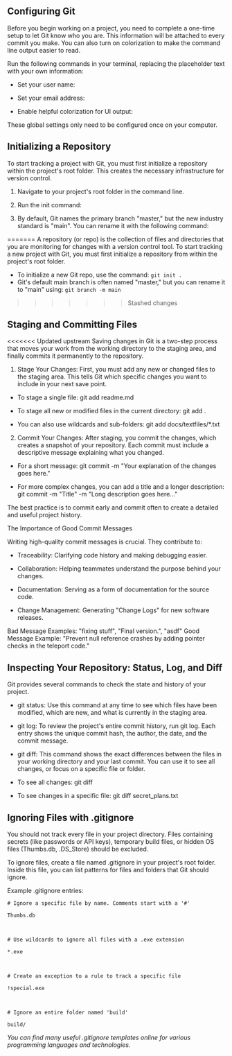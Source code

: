 ## Configuring Git

Before you begin working on a project, you need to complete a one-time setup to let Git know who you are. This information will be attached to every commit you make. You can also turn on colorization to make the command line output easier to read.

Run the following commands in your terminal, replacing the placeholder text with your own information:

- Set your user name:

- Set your email address:

- Enable helpful colorization for UI output:

These global settings only need to be configured once on your computer.





## Initializing a Repository

To start tracking a project with Git, you must first initialize a repository within the project's root folder. This creates the necessary infrastructure for version control.

1. Navigate to your project's root folder in the command line.

2. Run the init command:

4. By default, Git names the primary branch "master," but the new industry standard is "main". You can rename it with the following command:


=======
A repository (or repo) is the collection of files and directories that you are monitoring for changes with a version control tool. To start tracking a new project with Git, you must first initialize a repository from within the project's root folder.
- To initialize a new Git repo, use the command: `git init .`
- Git's default main branch is often named "master," but you can rename it to "main" using: `git branch -m main`
>>>>>>> Stashed changes



## Staging and Committing Files

<<<<<<< Updated upstream
Saving changes in Git is a two-step process that moves your work from the working directory to the staging area, and finally commits it permanently to the repository.

1. Stage Your Changes: First, you must add any new or changed files to the staging area. This tells Git which specific changes you want to include in your next save point.

- To stage a single file: git add readme.md

- To stage all new or modified files in the current directory: git add .

- You can also use wildcards and sub-folders: git add docs/textfiles/\*.txt

2. Commit Your Changes: After staging, you commit the changes, which creates a snapshot of your repository. Each commit must include a descriptive message explaining what you changed.

- For a short message: git commit -m "Your explanation of the changes goes here."

- For more complex changes, you can add a title and a longer description: git commit -m "Title" -m "Long description goes here..."

The best practice is to commit early and commit often to create a detailed and useful project history.

The Importance of Good Commit Messages

Writing high-quality commit messages is crucial. They contribute to:

- Traceability: Clarifying code history and making debugging easier.

- Collaboration: Helping teammates understand the purpose behind your changes.

- Documentation: Serving as a form of documentation for the source code.

- Change Management: Generating "Change Logs" for new software releases.

Bad Message Examples: "fixing stuff", "Final version.", "asdf" Good Message Example: "Prevent null reference crashes by adding pointer checks in the teleport code."





## Inspecting Your Repository: Status, Log, and Diff

Git provides several commands to check the state and history of your project.

- git status: Use this command at any time to see which files have been modified, which are new, and what is currently in the staging area.

- git log: To review the project's entire commit history, run git log. Each entry shows the unique commit hash, the author, the date, and the commit message.

- git diff: This command shows the exact differences between the files in your working directory and your last commit. You can use it to see all changes, or focus on a specific file or folder.

- To see all changes: git diff

- To see changes in a specific file: git diff secret\_plans.txt





## Ignoring Files with .gitignore

You should not track every file in your project directory. Files containing secrets (like passwords or API keys), temporary build files, or hidden OS files (Thumbs.db, .DS\_Store) should be excluded.

To ignore files, create a file named .gitignore in your project's root folder. Inside this file, you can list patterns for files and folders that Git should ignore.

Example .gitignore entries:

```
# Ignore a specific file by name. Comments start with a '#'

Thumbs.db



# Use wildcards to ignore all files with a .exe extension

*.exe



# Create an exception to a rule to track a specific file

!special.exe



# Ignore an entire folder named 'build'

build/
``` 
_You can find many useful .gitignore templates online for various programming languages and technologies._

